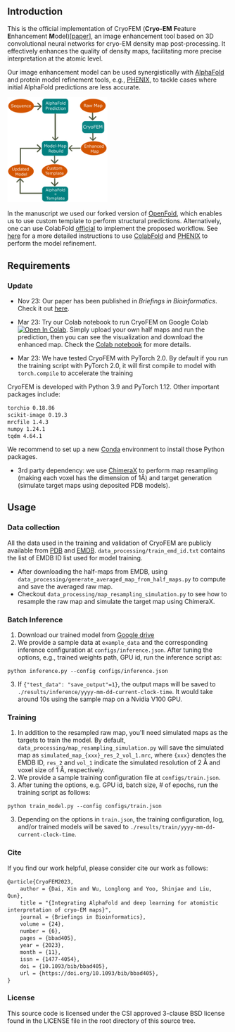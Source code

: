 ## Introduction
This is the official implementation of CryoFEM (**Cryo-EM** **F**eature **E**nhancement **M**odel)[[paper](https://doi.org/10.1093/bib/bbad405)], an image enhancement tool based on 3D convolutional neural networks for cryo-EM density map post-processing. It effectively enhances the quality of density maps, facilitating more precise interpretation at the atomic level.

Our image enhancement model can be used synergistically with [AlphaFold](https://github.com/deepmind/alphafold) and protein model refinement tools, e.g., [PHENIX](https://phenix-online.org/), to tackle cases where initial AlphaFold predictions are less accurate.

<img src="https://github.com/Structurebiology-BNL/CryoFEM/blob/main/utils/flow_chart.png" width=45% height=45%>

In the manuscript we used our forked version of [OpenFold](https://github.com/empyriumz/openfold), which enables us to use custom template to perform structural predictions. Alternatively, one can use ColabFold [official](https://github.com/sokrypton/ColabFold) to implement the proposed workflow. 
See [here](https://github.com/Structurebiology-BNL/CryoFEM/blob/main/utils/workflow_instructions.MD) for a more detailed instructions to use [ColabFold]((https://github.com/sokrypton/ColabFold)) and [PHENIX](https://phenix-online.org/) to perform the model refinement.

## Requirements
### Update
* Nov 23: Our paper has been published in _Briefings in Bioinformatics_. Check it out [here](https://doi.org/10.1093/bib/bbad405).
* Mar 23: Try our Colab notebook to run CryoFEM on Google Colab [![Open In Colab](https://colab.research.google.com/assets/colab-badge.svg)](https://colab.research.google.com/github/Structurebiology-BNL/CryoFEM/blob/main/Colab_CryoFEM.ipynb). Simply upload your own half maps and run the prediction, then you can see the visualization and download the enhanced map. Check the [Colab notebook](https://colab.research.google.com/github/Structurebiology-BNL/CryoFEM/blob/main/Colab_CryoFEM.ipynb) for more details.
  
* Mar 23: We have tested CryoFEM with PyTorch 2.0. By default if you run the training script with PyTorch 2.0, it will first compile to model with `torch.compile` to accelerate the training

CryoFEM is developed with Python 3.9 and PyTorch 1.12. Other important packages include:
```
torchio 0.18.86
scikit-image 0.19.3 
mrcfile 1.4.3
numpy 1.24.1
tqdm 4.64.1
```
<!-- where [torchio](https://torchio.readthedocs.io/) is used for data augmentation in the training, [gemmi](https://gemmi.readthedocs.io/en/latest/) is for averaging half-maps,  -->
We recommend to set up a new [Conda](https://docs.conda.io/projects/conda/en/latest/user-guide/tasks/manage-environments.html#creating-an-environment-with-commands) environment to install those Python packages.
* 3rd party dependency: we use [ChimeraX](https://www.cgl.ucsf.edu/chimerax/) to perform map resampling (making each voxel has the dimension of 1<span>&#8491;</span>) and target generation (simulate target maps using deposited PDB models).

## Usage

### Data collection
All the data used in the training and validation of CryoFEM are publicly available from [PDB](https://www.rcsb.org/) and [EMDB](https://www.emdataresource.org/). `data_processing/train_emd_id.txt` contains the list of EMDB ID list used for model training.

* After downloading the half-maps from EMDB, using `data_processing/generate_averaged_map_from_half_maps.py` to compute and save the averaged raw map.
* Checkout `data_processing/map_resampling_simulation.py` to see how to resample the raw map and simulate the target map using ChimeraX. 

### Batch Inference
1. Download our trained model from [Google drive](https://drive.google.com/file/d/1hCaEbYxQV56JIpN2c2iJSiiKAgRu7TT6/view?usp=sharing)
2. We provide a sample data at `example_data` and the corresponding inference configuration at `configs/inference.json`. After tuning the options, e.g., trained weights path, GPU id, run the inference script as:
```
python inference.py --config configs/inference.json 
```
3. If `{"test_data": "save_output"=1}`, the output maps will be saved to `./results/inference/yyyy-mm-dd-current-clock-time`. It would take around 10s using the sample map on a Nvidia V100 GPU.

### Training
1. In addition to the resampled raw map, you'll need simulated maps as the targets to train the model. By default, `data_processing/map_resampling_simulation.py` will save the simulated map as `simulated_map_{xxx}_res_2_vol_1.mrc`, where `{xxx}` denotes the EMDB ID, `res_2` and `vol_1` indicate the simulated resolution of 2 <span>&#8491;</span> and voxel size of 1 <span>&#8491;</span>, respectively.
2. We provide a sample training configuration file at `configs/train.json`. 
3. After tuning the options, e.g. GPU id, batch size, # of epochs, run the training script as follows:
```
python train_model.py --config configs/train.json
```
3. Depending on the options in `train.json`, the training configuration, log, and/or trained models will be saved to `./results/train/yyyy-mm-dd-current-clock-time`.

### Cite
If you find our work helpful, please consider cite our work as follows:
```
@article{CryoFEM2023,
    author = {Dai, Xin and Wu, Longlong and Yoo, Shinjae and Liu, Qun},
    title = "{Integrating AlphaFold and deep learning for atomistic interpretation of cryo-EM maps}",
    journal = {Briefings in Bioinformatics},
    volume = {24},
    number = {6},
    pages = {bbad405},
    year = {2023},
    month = {11},
    issn = {1477-4054},
    doi = {10.1093/bib/bbad405},
    url = {https://doi.org/10.1093/bib/bbad405},
}
```

### License
This source code is licensed under the CSI approved 3-clause BSD license found in the LICENSE file in the root directory of this source tree.